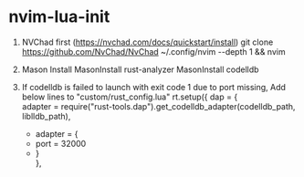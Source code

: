 # nvim-lua-init
1. NVChad first (https://nvchad.com/docs/quickstart/install)
   git clone https://github.com/NvChad/NvChad ~/.config/nvim --depth 1 && nvim  
  
2. Mason Install
   MasonInstall rust-analyzer
   MasonInstall codelldb

3. If codelldb is failed to launch with exit code 1 due to port missing,
   Add below lines to "custom/rust_config.lua"
   rt.setup({
   dap = {  
    adapter = require("rust-tools.dap").get_codelldb_adapter(codelldb_path, liblldb_path),  
   + adapter = {  
   +   port = 32000  
   + }  
  },  

   
   
   
